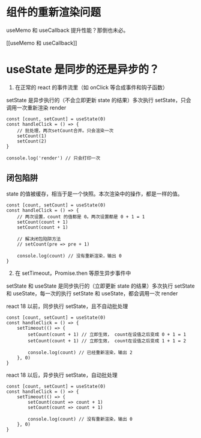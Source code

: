 

# 组件的重新渲染问题

useMemo 和 useCallback 提升性能？那倒也未必。


[[useMemo 和 useCallback]]




# useState 是同步的还是异步的？

1. 在正常的 react 的事件流里（如 onClick 等合成事件和钩子函数）

setState 是异步执行的（不会立即更新 state 的结果）多次执行 setState，只会调用一次重新渲染 render
```
const [count, setCount] = useState(0)
const handleClick = () => {
	// 批处理，两次setCount合并。只会渲染一次
	setCount(1)
	setCount(2) 
}

console.log('render') // 只会打印一次
```


## 闭包陷阱

state 的值被缓存，相当于是一个快照。本次渲染中的操作，都是一样的值。

```
const [count, setCount] = useState(0)
const handleClick = () => {
	// 两次设置，count 的值都是 0。两次设置都是 0 + 1 = 1
	setCount(count + 1)
	setCount(count + 1) 

	// 解决闭包陷阱方法
	// setCount(pre => pre + 1)
	
	console.log(count) // 没有重新渲染，输出 0
}
```


2. 在 setTimeout，Promise.then 等原生异步事件中

setState 和 useState 是同步执行的（立即更新 state 的结果）多次执行 setState 和 useState，每一次的执行 setState 和 useState，都会调用一次 render

react 18 以前，同步执行 setState，且不自动批处理
```
const [count, setCount] = useState(0)
const handleClick = () => {
	setTimeout(() => {
		setCount(count + 1) // 立即生效， count在设值之后变成 0 + 1 = 1
		setCount(count + 1) // 立即生效， count在设值之后变成 1 + 1 = 2
		
		console.log(count) // 已经重新渲染，输出 2
	}, 0)
}
```


react 18 以后，异步执行 setState，自动批处理
```
const [count, setCount] = useState(0)
const handleClick = () => {
	setTimeout(() => {
		setCount(count => count + 1)
		setCount(count => count + 1)
		
		console.log(count) // 没有重新渲染，输出 0
	}, 0)
}
```
